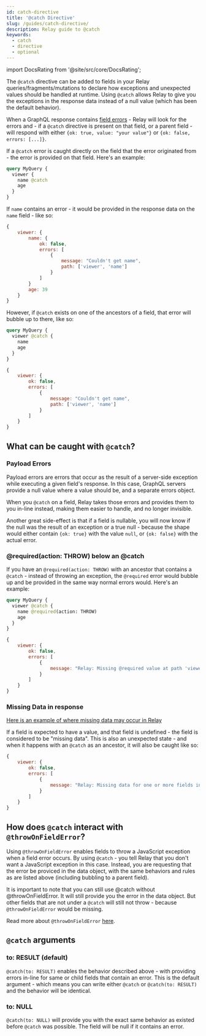 ```yaml
---
id: catch-directive
title: '@catch Directive'
slug: /guides/catch-directive/
description: Relay guide to @catch
keywords:
  - catch
  - directive
  - optional
---
```


import DocsRating from '@site/src/core/DocsRating';

The `@catch` directive can be added to fields in your Relay
queries/fragments/mutations to declare how exceptions and unexpected values
should be handled at runtime. Using `@catch` allows Relay to give you the
exceptions in the response data instead of a null value (which has been the
default behavior).

When a GraphQL response contains
[field errors](https://spec.graphql.org/October2021/#sec-Errors.Field-errors) -
Relay will look for the errors and - if a `@catch` directive is present on that
field, or a parent field - will respond with either
`{ok: true, value: "your value"}` or `{ok: false, errors: [...]}`.

If a `@catch` error is caught directly on the field that the error originated
from - the error is provided on that field. Here's an example:

```graphql
query MyQuery {
  viewer {
    name @catch
    age
  }
}
```

If `name` contains an error - it would be provided in the response data on the
`name` field - like so:

```js
{
    viewer: {
        name: {
            ok: false,
            errors: [
                {
                    message: "Couldn't get name",
                    path: ['viewer', 'name']
                }
            ]
        }
        age: 39
    }
}
```

However, if `@catch` exists on one of the ancestors of a field, that error will
bubble up to there, like so:

```graphql
query MyQuery {
  viewer @catch {
    name
    age
  }
}
```

```js
{
    viewer: {
        ok: false,
        errors: [
            {
                message: "Couldn't get name",
                path: ['viewer', 'name']
            }
        ]
    }
}
```

## What can be caught with `@catch`?

### Payload Errors

Payload errors are errors that occur as the result of a server-side exception
while executing a given field's response. In this case, GraphQL servers provide
a null value where a value should be, and a separate errors object.

When you `@catch` on a field, Relay takes those errors and provides them to you
in-line instead, making them easier to handle, and no longer invisible.

Another great side-effect is that if a field is nullable, you will now know if
the null was the result of an exception or a true null - because the shape would
either contain `{ok: true}` with the value `null`, or `{ok: false}` with the
actual error.

### @required(action: THROW) below an @catch

If you have an `@required(action: THROW)` with an ancestor that contains a
`@catch` - instead of throwing an exception, the `@required` error would bubble
up and be provided in the same way normal errors would. Here's an example:

```graphql
query MyQuery {
  viewer @catch {
    name @required(action: THROW)
    age
  }
}
```

```js
{
    viewer: {
        ok: false,
        errors: [
            {
                message: "Relay: Missing @required value at path 'viewer.name' in 'MyQuery'.",
            }
        ]
    }
}
```

### Missing Data in response

[Here is an example of where missing data may occur in Relay](https://relay.dev/docs/next/debugging/why-null/#graph-relationship-change)

If a field is expected to have a value, and that field is undefined - the field
is considered to be "missing data". This is also an unexpected state - and when
it happens with an `@catch` as an ancestor, it will also be caught like so:

```js
{
    viewer: {
        ok: false,
        errors: [
            {
                message: "Relay: Missing data for one or more fields in MyQuery",
            }
        ]
    }
}
```

## How does `@catch` interact with `@throwOnFieldError`?

Using `@throwOnFieldError` enables fields to throw a JavaScript exception when a
field error occurs. By using `@catch` - you tell Relay that you don't want a
JavaScript exception in this case. Instead, you are requesting that the error be
proviced in the data object, with the same behaviors and rules as are listed
above (including bubbling to a parent field).

It is important to note that you can still use @catch without
@throwOnFieldError. It will still provide you the error in the data object. But
other fields that are not under a `@catch` will still not throw - because
`@throwOnFieldError` would be missing.

Read more about `@throwOnFieldError`
[here](https://relay.dev/docs/next/api-reference/graphql-and-directives/#throwonfielderror-experimental).

## `@catch` arguments

### to: RESULT (default)

`@catch(to: RESULT)` enables the behavior described above - with providing
errors in-line for same or child fields that contain an error. This is the
default argument - which means you can write either `@catch` or
`@catch(to: RESULT)` and the behavior will be identical.

### to: NULL

`@catch(to: NULL)` will provide you with the exact same behavior as existed
before `@catch` was possible. The field will be null if it contains an error.
